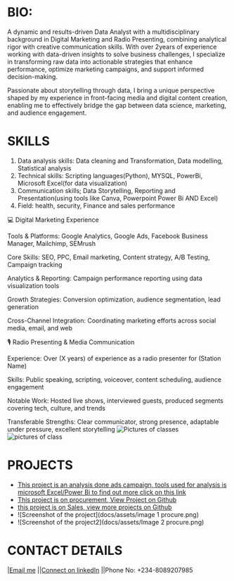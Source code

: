 # BIO:
A dynamic and results-driven Data Analyst with a multidisciplinary background in Digital Marketing and Radio Presenting, combining analytical rigor with creative communication skills. With over 2years of experience working with data-driven insights to solve business challenges, I specialize in transforming raw data into actionable strategies that enhance performance, optimize marketing campaigns, and support informed decision-making.

Passionate about storytelling through data, I bring a unique perspective shaped by my experience in front-facing media and digital content creation, enabling me to effectively bridge the gap between data science, marketing, and audience engagement.

 
# SKILLS
1. Data analysis skills: Data cleaning and Transformation, Data modelling, Statistical analysis 
2. Technical skills: Scripting languages(Python), MYSQL, PowerBi, Microsoft Excel(for data visualization)
3. Communication skills; Data Storytelling, Reporting and Presentation(using tools like Canva, Powerpoint Power Bi AND Excel)
4. ‌Field: health, security, Finance and sales performance

💻 Digital Marketing Experience

Tools & Platforms: Google Analytics, Google Ads, Facebook Business Manager, Mailchimp, SEMrush

Core Skills: SEO, PPC, Email marketing, Content strategy, A/B Testing, Campaign tracking

Analytics & Reporting: Campaign performance reporting using data visualization tools

Growth Strategies: Conversion optimization, audience segmentation, lead generation

Cross-Channel Integration: Coordinating marketing efforts across social media, email, and web



🎙️ Radio Presenting & Media Communication

Experience: Over (X years) of experience as a radio presenter for (Station Name)

Skills: Public speaking, scripting, voiceover, content scheduling, audience engagement

Notable Work: Hosted live shows, interviewed guests, produced segments covering tech, culture, and trends

Transferable Strengths: Clear communicator, strong presence, adaptable under pressure, excellent storytelling
![Pictures of classes](docs/assets/IMG-20250227-WA0031.jpg)
![pictures of class](docs/assets/IMG-20250227-WA0033.jpg)
   
# PROJECTS
* [This project is an analysis done ads campaign, tools used for analysis is microsoft Excel/Power Bi to find out more click on this link](https://github.com/FIYINT/SALES-PERFORMANCE)
* [This project is on procurement, View Project on Github](https://github.com/FIYINT/PROCUREMENT_ANALYSIS)
* [this project is on Sales, view more projects on Github](https://github.com/FIYINT/SALES-PERFORMANCE)
* ![Screenshot of the project](docs/assets/image 1 procure.png)
* ![Screenshot of the project2](docs/assets/Image 2 procure.png)


  

# CONTACT DETAILS
|[Email me](mailto:fiyinfadayini@gmail.com)
||[Connect on linkedIn](https://www.linkedin.com/in/titus-fadayini-1b75a2176/)
||Phone No: +234-8089207985
